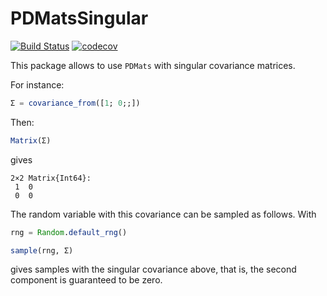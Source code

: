 # PDMatsSingular

[![Build Status](https://github.com/olivierverdier/PDMatsSingular.jl/actions/workflows/CI.yml/badge.svg?branch=main)](https://github.com/olivierverdier/PDMatsSingular.jl/actions/workflows/CI.yml?query=branch%3Amain)
[![codecov](https://codecov.io/gh/olivierverdier/PDMatsSingular.jl/graph/badge.svg?token=oHxH3LVZ9a)](https://codecov.io/gh/olivierverdier/PDMatsSingular.jl)

This package allows to use `PDMats` with singular covariance matrices.

For instance:
```julia
Σ = covariance_from([1; 0;;])
```
Then:
```julia
Matrix(Σ)
```
gives
```
2×2 Matrix{Int64}:
 1  0
 0  0
```

The random variable with this covariance can be sampled as follows.
With
```julia
rng = Random.default_rng()
```

```julia
sample(rng, Σ)
```
gives samples with the singular covariance above, that is, the second component is guaranteed to be zero.


